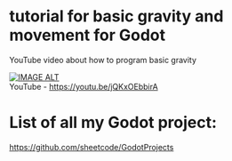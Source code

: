 # tutorial for basic gravity and movement for Godot
YouTube video about how to program basic gravity

[![IMAGE ALT](https://img.youtube.com/vi/jQKxOEbbirA/0.jpg)](https://www.youtube.com/watch?v=jQKxOEbbirA)  
YouTube - https://youtu.be/jQKxOEbbirA

# List of all my Godot project:
https://github.com/sheetcode/GodotProjects

